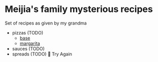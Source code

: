 
# Meijia's family mysterious recipes

Set of recipes as given by my grandma

- pizzas (TODO)
	- [base](pizzas/base.md)
	- [margarita](pizzas/margarita.md)
- sauces (TODO)
- spreads (TODO)

Try Again
